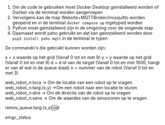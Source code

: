 1. Om de code te gebruiken moet Docker Desktop geinstalleerd worden of Docker via de terminal worden aangeroepen
2. Vervolgens kan de map Website+MQTTBroker/mosquitto worden geopend en in de terminal `docker compose up` ingetyped worden
4. Python moet geinstalleerd zijn in de omgeving voor de volgende stap
3. Daarnaast wordt paho gebruikt en dat kan geinstalleerd worden door `pip3 install paho-mqtt` in de terminal te typen

De commando's die gebruikt kunnen worden zijn:

x = x waarde op het grid (Vanaf 0 tot en met 9)
y = y waarde op het grid (Vanaf 0 tot en met 9)
d = d id van de target   (Vanaf 0 tot en met 1000, hangt er van af wat in de queue staat)
n = nummer van de robot  (Vanaf 0 tot en met 3)

web_robot_n:loca -> Om de locatie van een robot op te vragen. 
web_robot_n:targ:(x,y) ->Om een robot naar een locatie te sturen
web_robot_n:dire -> Om de directie van de robot op te vragen
web_robot_n:sens -> Om de waardes van de sensororen op te vragen

remov_queue:targ:(x,y):id:d

emgc_status
